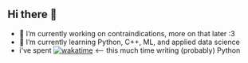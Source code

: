 ## Hi there 👋
- 🔭 I’m currently working on contraindications, more on that later :3
- 🌱 I’m currently learning Python, C++, ML, and applied data science
-  i've spent [![wakatime](https://wakatime.com/badge/user/e6dca865-7802-411e-8499-c68ff78ad58d.svg?style=for-the-badge)](https://wakatime.com/@e6dca865-7802-411e-8499-c68ff78ad58d) <-- this much time writing (probably) Python 


<!--
**smonk333/smonk333** is a ✨ _special_ ✨ repository because its `README.md` (this file) appears on your GitHub profile.

Here are some ideas to get you started:



- 👯 I’m looking to collaborate on ...
- 🤔 I’m looking for help with ...
- 💬 Ask me about ...
- 📫 How to reach me: ...
- 😄 Pronouns: ...
- ⚡ Fun fact: ...
-->
